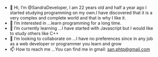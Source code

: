 - 👋 Hi, I’m @SandraDeveloper, I am 22 years old and half a year ago I started studying programming on my own.I have discovered that it is a very complex and complete world and that is why I like it.
- 👀 I’m interested in ...learn programming for a long time.
- 🌱 I’m currently learning ...I have started with Javascript but I would like to study others like C++
- 💞️ I’m looking to collaborate on ...I have no preferences since in any job as a web developer or programmer you learn and grow
- 📫 How to reach me ...You can find me in gmail: san.phtp@gmail.com

<!---
SandraDeveloper/SandraDeveloper is a ✨ special ✨ repository because its `README.md` (this file) appears on your GitHub profile.
You can click the Preview link to take a look at your changes.
--->
